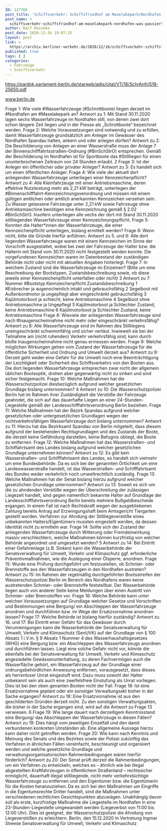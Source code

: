 ```yaml
---
ID: 127766
post_title: 'Schiffsverkehr: Schiffsfriedhof am Maselakepark/Nordhafen: Was passiert mit den Schrottbooten?, aus Senat'
post_name: >
  schiffsverkehr-schiffsfriedhof-am-maselakepark-nordhafen-was-passiert-mit-den-schrottbooten-aus-senat
author: Ralf Reineke
post_date: 2020-12-16 19:07:35
layout: post
link: >
  https://archiv.berliner-verkehr.de/2020/12/16/schiffsverkehr-schiffsfriedhof-am-maselakepark-nordhafen-was-passiert-mit-den-schrottbooten-aus-senat/
published: true
tags: [ ]
categories:
  - Fahrzeuge
  - Schiffsverkehr
---
```

https://pardok.parlament-berlin.de/starweb/adis/citat/VT/18/SchrAnfr/S18-25650.pdf

www.berlin.de

Frage 1:
Wie viele #Wasserfahrzeuge (#Schrottboote) liegen derzeit im #Nordhafen am #Maselakepark an?
Antwort zu 1:
Mit Stand 30.11.2020 lagen sechs Wasserfahrzeuge im Nordhafen still, von denen zwei
dort schon längere Zeit liegen und in der Presse als „Schrottboote“ bezeichnet werden.
Frage 2:
Welche Voraussetzungen sind notwendig und zu erfüllen, damit Wasserfahrzeuge grundsätzlich am Anleger
im Gewässer des Nordhafen Spandau halten, ankern und oder anlegen dürfen?
Antwort zu 2:
Die Beschilderung von Anlagen an einer Wasserstraße muss der Anlage 7 der
Binnenschifffahrtsstraßen-Ordnung (#BinSchStrO) entsprechen. Gemäß der Beschilderung
im Nordhafen ist für Sportboote das #Stillliegen für einen ununterbrochenen Zeitraum von
24 Stunden erlaubt.
2
Frage 3:
Ist der Anleger ein öffentlicher oder privater Anleger?
Antwort zu 3:
Es handelt sich um einen öffentlichen Anleger.
Frage 4:
Wie viele der aktuell dort anliegenden Wasserfahrzeuge unterliegen einer Kennzeichenpflicht?
Antwort zu 4:
Alle Kleinfahrzeuge mit einer Antriebsmaschine, deren effektive Nutzleistung mehr als
2,21 kW beträgt, unterliegen der #Binnenschifffahrt-Kennzeichnungsverordnung und
müssen mit einem gültigen amtlichen oder amtlich anerkannten Kennzeichen versehen
sein. Zu Wasser gelassene Fahrzeuge unter 2,21 kW sowie Fahrzeuge ohne
Antriebsmaschine benötigen eine Kennzeichnung gemäß § 2.02 #BinSchStrO. Insofern
unterliegen alle sechs der dort mit Stand 30.11.2020 stillliegenden Wasserfahrzeuge einer
Kennzeichnungspflicht.
Frage 5:
Konnten die Halter*innen der Wasserfahrzeuge, die einer Kennzeichenpflicht unterliegen, bislang ermittelt
werden?
Frage 6:
Wenn nicht, bitte die Gründe hierfür anführen.
Antwort zu 5. und 6:
Alle dort liegenden Wasserfahrzeuge waren mit einem Kennzeichen im Sinne der
Vorschrift ausgestattet, wobei bei zwei der Fahrzeuge der Halter bzw. die Halterin mit
Stand vom 30.11.2020 nicht festgestellt werden konnte. Die vorgefundenen Kennzeichen
waren im Datenbestand der zuständigen Behörde nicht oder nicht mit aktuellen Angaben
hinterlegt.
Frage 7:
In welchem Zustand sind die Wasserfahrzeuge im Einzelnen? (Bitte um eine Beschreibung der Bootstypen,
Zustandsbeschreibung sowie, ob diese jeweils einer Kennzeichenpflicht unterfallen oder nicht)
3
Antwort zu 7:
Nummer #Bootstyp Kennzeichenpflicht Zustandsbeschreibung
1 #Eisbrecher ja augenscheinlich intakt und
gebrauchsfähig
2 Segelboot mit
Außenbordmotor
ja ungepflegt aber eingeschränkt
gebrauchsfähig
3 Kajütmotorboot ja schlecht, keine Antriebsmaschine
4 Segelboot ohne
Antriebsmaschine
ja Ungepflegt
5 Kajütmotorboot ja Schlechter Zustand, keine
Antriebsmaschine
6 Kajütmotorboot ja Schlechter Zustand, keine
Antriebsmaschine
Frage 8:
Wieviele der anliegenden Wasserfahrzeuge sind nach #Inaugenscheinnahme nicht mehr oder eingeschränkt
verkehrsfähig?
Antwort zu 8:
Alle Wasserfahrzeuge sind im Rahmen des Stillliegens uneingeschränkt schwimmfähig
und sicher vertäut. Inwieweit sie bei der Teilnahme am (nicht ruhenden) Verkehr
verkehrsfähig sind, kann durch bloße Inaugenscheinnahme nicht genau ermessen
werden.
Frage 9:
Welche möglichen Wirkungen gehen vom Zustand der Wasserfahrzeuge für die öffentliche Sicherheit und
Ordnung und Umwelt derzeit aus?
Antwort zu 9:
Derzeit geht weder eine Gefahr für die Umwelt noch eine Beeinträchtigung der Leichtigkeit
oder Sicherheit des Schiffsverkehrs von den Booten aus. Die dort liegenden
Wasserfahrzeuge entsprechen zwar nicht der allgemein üblichen Bootsoptik, drohen aber
gegenwärtig nicht zu sinken und sind sicher festgemacht.
Frage 10:
Welche Maßnahmen hat die Wasserschutzpolizei diesbezüglich aufgrund welcher gesetzlichen Grundlage
bislang unternommen?
4
Antwort zu 10:
Die Wasserschutzpolizei Berlin hat im Rahmen ihrer Zuständigkeit die Verstöße der
Fahrzeuge geahndet, die sich auf das dauerhafte Liegen an einer 24-Stunden- Liegestelle
gemäß der Landesschifffahrtsverordnung Berlin beziehen.
Frage 11:
Welche Maßnahmen hat der Bezirk Spandau aufgrund welcher gesetzlichen oder untergesetzlichen
Grundlagen wegen der nichtverkehrsfähigen Wasserfahrzeuge dort bislang unternommen?
Antwort zu 11:
Hierzu hat das Bezirksamt Spandau von Berlin mitgeteilt, dass diesem aufgrund der
bestehenden Rechtsgrundlagen und des Zustands der Boote, die derzeit keine
Gefährdung darstellen, keine Befugnis obliegt, die Boote zu entfernen.
Frage 12:
Welche Maßnahmen hat das Wasserstraßen- und Schiffahrtsamt des Landes bislang aufgrund welcher
gesetzlichen Grundlage unternehmen können?
Antwort zu 12:
Es gibt kein Wasserstraßen- und Schifffahrtsamt des Landes, es handelt sich vielmehr um
eine Bundesbehörde. Da es sich bei der genannten Örtlichkeit um eine
Landeswasserstraße handelt, ist das Wasserstraßen- und Schifffahrtsamt des Bundes
weder verkehrlich noch umweltrechtlich zuständig.
Frage 13:
Welche Maßnahmen hat der Senat bislang hierzu aufgrund welcher gesetzlichen Grundlage unternommen?
Antwort zu 13:
Soweit es sich um die zu ahndenden Verstöße wegen der Überschreitung der zulässigen
Liegezeit handelt, sind gegen namentlich bekannte Halter auf Grundlage der
Landesschifffahrtsverordnung Berlin bereits mehrere Bußgeldbescheide ergangen. In
einem Fall ist nach Rechtskraft wegen der ausgebliebenen Zahlung bereits Antrag auf
Erzwingungshaft beim Amtsgericht Tiergarten gestellt worden. Verfahren zur Ahndung der
Stillliegeverstöße eines unbekannten Halters/Eigentümers mussten eingestellt werden, da
dessen Identität nicht zu ermitteln war.
Frage 14:
Sollte sich der Zustand der anliegenden Wasserfahrzeuge durch Witterung oder Fremdeinwirkung massiv
verschlechtern, welche Maßnahmen können kurzfristig von welcher Behörde angeordnet und umgesetzt
werden?
5
Antwort zu 14:
Bei Eintritt einer Gefahrenlage (z.B. Sinken) kann die Wasserbehörde der
Senatsverwaltung für Umwelt, Verkehr und Klimaschutz ggf. erforderliche
Präventivmaßnahmen, wie die Auslegung einer Ölsperre, anordnen.
Frage 15:
Wurde eine Prüfung durchgeführt um festzustellen, ob Schmier- oder Brennstoffe aus den
Wasserfahrzeugen in den Nordhafen austreten?
Antwort zu 15:
Im Rahmen der regelmäßig durchgeführten Bootsstreifen der Wasserschutzpolizei Berlin
im Bereich des Nordhafens waren keine austretenden Schmier- oder Brennstoffe
feststellbar. Der Wasserbehörde liegen auch von anderer Seite keine Meldungen über
einen Austritt von Schmier- oder Brennstoffen vor.
Frage 16:
Welche Behörde kann unter welchen Voraussetzungen auf Grundlage welcher Gesetze und Vorschriften
und Bestimmungen eine Bergung/ ein Abschleppen der Wasserfahrzeuge anordnen und durchführen bzw.
im Wege der Ersatzvornahme anordnen lassen?
Frage 17:
Welche Behörde ist bislang hierfür zuständig?
Antwort zu 16. und 17:
Bei Eintritt einer Gefahr für das Gewässer durch Verunreinigungen kann die
Wasserbehörde der Senatsverwaltung für Umwelt, Verkehr und Klimaschutz (SenUVK)
auf der Grundlage von § 100 Absatz 1 i.V.m. § 9 Absatz 1 Nummer 4 des
Wasserhaushaltsgesetzes (WHG) eine Bergung bzw. ein Abschleppen des
Wasserfahrzeugs anordnen und durchführen lassen. Liegt eine solche Gefahr nicht vor,
könnte die ebenfalls bei der Senatsverwaltung für Umwelt, Verkehr und Klimaschutz
angesiedelte Gewässerunterhaltung, zu deren Fachvermögen auch die Wasserfläche
gehört, ein Wasserfahrzeug auf der Grundlage einer ordnungsbehördlichen Anweisung
entfernen, vorausgesetzt, dass dieses als herrenloser Unrat eingestuft wird. Dazu muss
sowohl der Halter unbekannt sein als auch eine zweifelsfreie Einstufung als Unrat
vorliegen. Dies ist bei den oben genanten Booten nicht der Fall.
Frage 18:
Ist eine Ersatzvornahme geplant oder ein sonstiger Verwaltungsakt bisher in der Sache ergangen?
Antwort zu 18:
Eine Ersatzvornahme ist aus den geschilderten Gründen derzeit nicht. Zu den sonstigen
Verwaltungsakten, die bisher in der Sache ergangen sind, wird auf die Antwort zu Frage
13 verwiesen.
6
Frage 19:
Wie lange dauert nach derzeitigem Kenntnisstand eine Bergung/ das Abschleppen der Wasserfahrzeuge in
diesen Fällen?
Antwort zu 19:
Dies hängt vom jeweiligen Einzelfall und den damit verbundenen konkreten Umständen
ab. Eine allgemeine Aussage hierzu kann daher nicht getroffen werden.
Frage 20:
Wie kann nach Kenntnis und Meinung des Senats und des Bezirkes sowie der Polizei zukünftig das
Verfahren in ähnlichen Fällen vereinfacht, beschleunigt und organisiert werden und welche gesetzliche
Grundlage und verwaltungsorganisatorischen Rahmenbedingungen wären hierfür förderlich?
Antwort zu 20:
Der Senat prüft derzeit die Rahmenbedingungen, um ein Verfahren zu entwickeln,
welches es – ähnlich wie bei illegal abgestellten Kraftfahrzeugen in öffentlichem
Straßenland – rechtssicher ermöglicht, dauerhaft illegal stillliegende, nicht mehr
verkehrstüchtige Wasserfahrzeuge zu entfernen und den Eigentümer bzw. die
Eigentümerin für die Kosten heranzuziehen. Da es sich bei den Maßnahmen um Eingriffe
in die Eigentumsrechte Dritter handelt, sind die Maßnahmen unter verschiedenen
rechtlichen Gesichtspunkten abzuwägen. Unabhängig davon soll als erste, kurzfristige
Maßnahme die Liegestelle im Nordhafen in eine 23-Stunden-Liegestelle umgewandelt
werden (Liegeverbot von 11:00 bis 12:00 Uhr). Dies ist geeignet, der Wasserschutzpolizei
die Ahndung von Liegeverstößen zu erleichtern.
Berlin, den 15.12.2020
In Vertretung
Ingmar Streese
Senatsverwaltung für
Umwelt, Verkehr und Klimaschutz